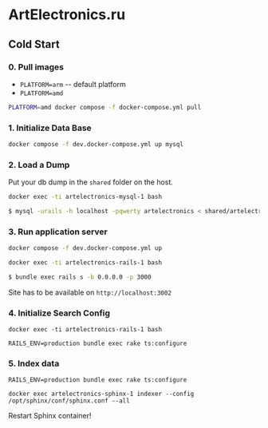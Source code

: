 # ArtElectronics.ru

## Cold Start

### 0. Pull images

- `PLATFORM=arm` -- default platform
- `PLATFORM=amd`

```sh
PLATFORM=amd docker compose -f docker-compose.yml pull
```

### 1. Initialize Data Base

```sh
docker compose -f dev.docker-compose.yml up mysql
```

### 2. Load a Dump

Put your db dump in the `shared` folder on the host.

```sh
docker exec -ti artelectronics-mysql-1 bash
```

```sh
$ mysql -urails -h localhost -pqwerty artelectronics < shared/artelectronics.2022_10_10.mysql.sql
```

### 3. Run application server

```sh
docker compose -f dev.docker-compose.yml up
```

```sh
docker exec -ti artelectronics-rails-1 bash
```

```sh
$ bundle exec rails s -b 0.0.0.0 -p 3000
```

Site has to be available on `http://localhost:3002`

### 4. Initialize Search Config

```ssh
docker exec -ti artelectronics-rails-1 bash
```

```ssh
RAILS_ENV=production bundle exec rake ts:configure
```

### 5. Index data

```ssh
RAILS_ENV=production bundle exec rake ts:configure
```

```ssh
docker exec artelectronics-sphinx-1 indexer --config /opt/sphinx/conf/sphinx.conf --all
```

Restart Sphinx container!
